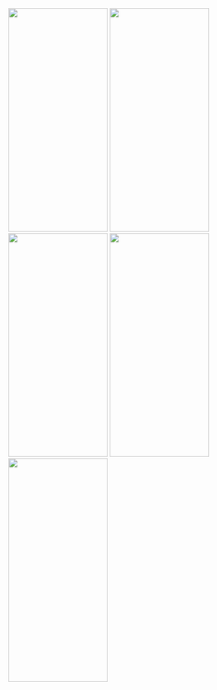<img src="https://github.com/ibuu31/chat_app/assets/94115128/91979c8c-1d40-4d3a-a298-5f16880ccdf2" width="200" height="450">
<img src="https://github.com/ibuu31/chat_app/assets/94115128/002800de-d9af-48b1-b7fc-961817788a1f" width="200" height="450">
<img src="https://github.com/ibuu31/chat_app/assets/94115128/53f16a7d-d353-4645-894e-f80ee2f38b75" width="200" height="450">
<img src="https://github.com/ibuu31/chat_app/assets/94115128/332f4dfc-716c-4c18-8c88-3fc8005e1788" width="200" height="450">
<img src="https://github.com/ibuu31/chat_app/assets/94115128/1dc10abc-6357-4c2c-96f0-088b8ff95be8" width="200" height="450">
